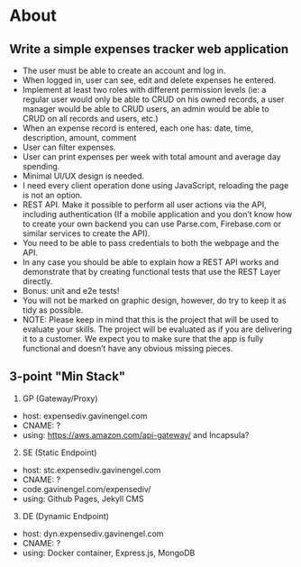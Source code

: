 # About

## Write a simple expenses tracker web application

* The user must be able to create an account and log in.
* When logged in, user can see, edit and delete expenses he entered.
* Implement at least two roles with different permission levels (ie: a regular user would only be able to CRUD on his owned records, a user manager would be able to CRUD users, an admin would be able to CRUD on all records and users, etc.)
* When an expense record is entered, each one has: date, time, description, amount, comment
* User can filter expenses.
* User can print expenses per week with total amount and average day spending.
* Minimal UI/UX design is needed.
* I need every client operation done using JavaScript, reloading the page is not an option.
* REST API. Make it possible to perform all user actions via the API, including authentication (If a mobile application and you don’t know how to create your own backend you can use Parse.com, Firebase.com or similar services to create the API).
* You need to be able to pass credentials to both the webpage and the API.
* In any case you should be able to explain how a REST API works and demonstrate that by creating functional tests that use the REST Layer directly.
* Bonus: unit and e2e tests!
* You will not be marked on graphic design, however, do try to keep it as tidy as possible.
* NOTE: Please keep in mind that this is the project that will be used to evaluate your skills. The project will be evaluated as if you are delivering it to a customer. We expect you to make sure that the app is fully functional and doesn’t have any obvious missing pieces. 

## 3-point "Min Stack"

1. GP (Gateway/Proxy) 
  - host: expensediv.gavinengel.com 
  - CNAME: ?
  - using: https://aws.amazon.com/api-gateway/ and Incapsula? 
2. SE (Static Endpoint) 
  - host: stc.expensediv.gavinengel.com
  - CNAME: ?
  - code.gavinengel.com/expensediv/ 
  - using: Github Pages, Jekyll CMS
3. DE (Dynamic Endpoint) 
  - host: dyn.expensediv.gavinengel.com
  - CNAME: ? 
  - using: Docker container, Express.js, MongoDB
